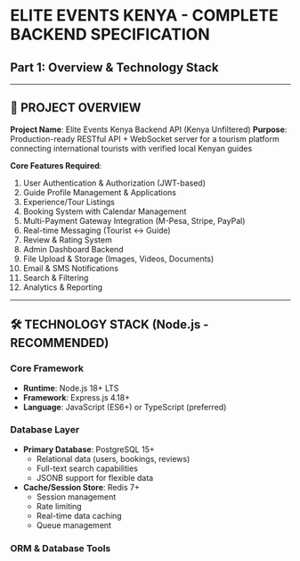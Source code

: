 # ELITE EVENTS KENYA - COMPLETE BACKEND SPECIFICATION
## Part 1: Overview & Technology Stack

---

## 🎯 PROJECT OVERVIEW

**Project Name**: Elite Events Kenya Backend API (Kenya Unfiltered)
**Purpose**: Production-ready RESTful API + WebSocket server for a tourism platform connecting international tourists with verified local Kenyan guides

**Core Features Required**:
1. User Authentication & Authorization (JWT-based)
2. Guide Profile Management & Applications
3. Experience/Tour Listings
4. Booking System with Calendar Management
5. Multi-Payment Gateway Integration (M-Pesa, Stripe, PayPal)
6. Real-time Messaging (Tourist ↔ Guide)
7. Review & Rating System
8. Admin Dashboard Backend
9. File Upload & Storage (Images, Videos, Documents)
10. Email & SMS Notifications
11. Search & Filtering
12. Analytics & Reporting

---

## 🛠️ TECHNOLOGY STACK (Node.js - RECOMMENDED)

### Core Framework
- **Runtime**: Node.js 18+ LTS
- **Framework**: Express.js 4.18+
- **Language**: JavaScript (ES6+) or TypeScript (preferred)

### Database Layer
- **Primary Database**: PostgreSQL 15+
  - Relational data (users, bookings, reviews)
  - Full-text search capabilities
  - JSONB support for flexible data
- **Cache/Session Store**: Redis 7+
  - Session management
  - Rate limiting
  - Real-time data caching
  - Queue management

### ORM & Database Tools
